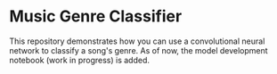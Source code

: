 # Music Genre Classifier

This repository demonstrates how you can use a convolutional neural network to classify a song's genre. As of now, the model development notebook (work in progress) is added.
